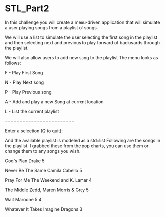 # STL_Part2

In this challenge you will create a menu-driven application that
will simulate a user playing songs from a playlist of songs.

We will use a list to simulate the user selecting the first song in the playlist and
then selecting next and previous to play forward of backwards through the 
playlist.

We will also allow users to add new song to the playlist
The menu looks as follows:

F - Play First Song

N - Play Next song

P - Play Previous song

A - Add and play a new Song at current location

L - List the current playlist

========================

Enter a selection (Q to quit):

And the available playlist is modeled as a std::list<Song>
Following are the songs in the playlist.
I grabbed these from the pop charts, you can use them or change 
them to any songs you wish.

God's Plan                  Drake                          5

Never Be The Same   Camila Cabello                         5

Pray For Me               The Weekend and K. Lamar         4

The Middle                Zedd, Maren Morris & Grey        5

Wait                           Maroone 5                   4

Whatever It Takes      Imagine Dragons                     3

